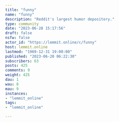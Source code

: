 ```yaml
---
title: "funny" 
name: "funny"
description: "Reddit's largest humor depository."
type: community
date: "2023-06-28 15:17:56"
draft: false
nsfw: false
actor_id: "https://lemmit.online/c/funny"
host: lemmit.online
lastmod: "1969-12-31 19:00:00"
published: "2023-06-20 06:22:30"
subscribers: 63
posts: 425
comments: 9
weight: 425
dau: 1
wau: 8
mau: 9
instances:
- "lemmit_online"
tags: 
- "lemmit_online"

---
```

